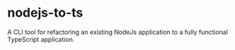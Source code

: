 # nodejs-to-ts

A CLI tool for refactoring an existing NodeJs application to a fully functional TypeScript application.